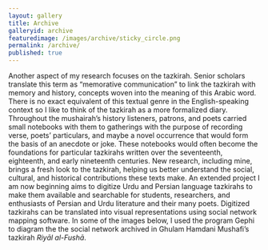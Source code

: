 ```yaml
---
layout: gallery
title: Archive
galleryid: archive
featuredimage: /images/archive/sticky_circle.png
permalink: /archive/
published: true
---
```


Another aspect of my research focuses on the tazkirah. Senior scholars translate this term as “memorative communication” to link the tazkirah with memory and history, concepts woven into the meaning of this Arabic word. There is no exact equivalent of this textual genre in the English-speaking context so I like to think of the tazkirah as a more formalized diary. Throughout the mushairah’s history listeners, patrons, and poets carried small notebooks with them to gatherings with the purpose of recording verse, poets’ particulars, and maybe a novel occurrence that would form the basis of an anecdote or joke. These notebooks would often become the foundations for particular tazkirahs written over the seventeenth, eighteenth, and early nineteenth centuries.
New research, including mine, brings a fresh look to the tazkirah, helping us better understand the social, cultural, and historical contributions these texts make. An extended project I am now beginning aims to digitize Urdu and Persian language tazkirahs to make them available and searchable for students, researchers, and enthusiasts of Persian and Urdu literature and their many poets. Digitized tazkirahs can be translated into visual representations using social network mapping software. In some of the images below, I used the program Gephi to diagram the the social network archived in Ghulam Hamdani Mushafi’s tazkirah *Riyāl al-Fushā*.
